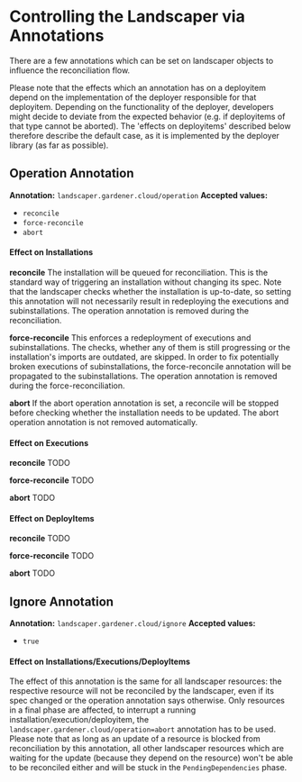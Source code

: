 # Controlling the Landscaper via Annotations

There are a few annotations which can be set on landscaper objects to influence the reconciliation flow.

Please note that the effects which an annotation has on a deployitem depend on the implementation of the deployer responsible for that deployitem. Depending on the functionality of the deployer, developers might decide to deviate from the expected behavior (e.g. if deployitems of that type cannot be aborted). The 'effects on deployitems' described below therefore describe the default case, as it is implemented by the deployer library (as far as possible). 

## Operation Annotation

**Annotation:** `landscaper.gardener.cloud/operation`
**Accepted values:**
  - `reconcile`
  - `force-reconcile`
  - `abort`

#### Effect on Installations

**reconcile**
The installation will be queued for reconciliation. This is the standard way of triggering an installation without changing its spec. Note that the landscaper checks whether the installation is up-to-date, so setting this annotation will not necessarily result in redeploying the executions and subinstallations. 
The operation annotation is removed during the reconciliation.

**force-reconcile**
This enforces a redeployment of executions and subinstallations. The checks, whether any of them is still progressing or the installation's imports are outdated, are skipped.
In order to fix potentially broken executions of subinstallations, the force-reconcile annotation will be propagated to the subinstallations.
The operation annotation is removed during the force-reconciliation.

**abort**
If the abort operation annotation is set, a reconcile will be stopped before checking whether the installation needs to be updated.
The abort operation annotation is not removed automatically.


#### Effect on Executions

**reconcile**
TODO

**force-reconcile**
TODO

**abort**
TODO


#### Effect on DeployItems

**reconcile**
TODO

**force-reconcile**
TODO

**abort**
TODO


## Ignore Annotation

**Annotation:** `landscaper.gardener.cloud/ignore`
**Accepted values:**
  - `true`

#### Effect on Installations/Executions/DeployItems

The effect of this annotation is the same for all landscaper resources: the respective resource will not be reconciled by the landscaper, even if its spec changed or the operation annotation says otherwise. Only resources in a final phase are affected, to interrupt a running installation/execution/deployitem, the `landscaper.gardener.cloud/operation=abort` annotation has to be used.
Please note that as long as an update of a resource is blocked from reconciliation by this annotation, all other landscaper resources which are waiting for the update (because they depend on the resource) won't be able to be reconciled either and will be stuck in the `PendingDependencies` phase.